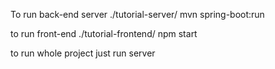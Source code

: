 To run back-end server 
./tutorial-server/ mvn spring-boot:run

to run front-end 
./tutorial-frontend/ npm start

to run whole project just run server 
